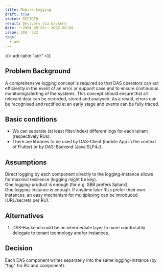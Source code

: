 ```yaml
---
title: Mobile Logging
draft: true
status: DECIDED
result: Delivery via backend
date: ~~2024-09-23~~ 2025-06-04
issue: 209, 522
tags:
  - adr
---
```


{{< adr-table "adr" >}}

## Problem Background

A comprehensive logging concept is required so that DAS operators can act efficiently in the event of an error
or support case and to ensure continuous monitoring/alerting of the systems. This concept should ensure that
all relevant data can be recorded, stored and analysed. As a result, errors can be recognised and
rectified at an early stage and events can be fully traced.

## Basic conditions

* We can separate (at least filter/index) different logs for each tenant (respectively RUs).
* There are libraries to be used by DAS-Client (mobile App in the context of Flutter) or by DAS-Backend (Java SLF4J).

## Assumptions

Direct logging by each component directly to the logging-instance allows for maximal resilience (logging might be key).  
One logging-product is enough (for e.g. SBB prefers Splunk).  
One logging-instance is enough. If anytime later RUs prefer their own instances, an easy mechanism for multiplexing can be introduced (URL/secrets per RU).

## Alternatives

1. DAS-Backend could be an intermediate layer to more comfortably delegate to tenant technology and/or instances.

## Decision

Each DAS component writes separately into the same logging-instance (by "tag" for RU and component).